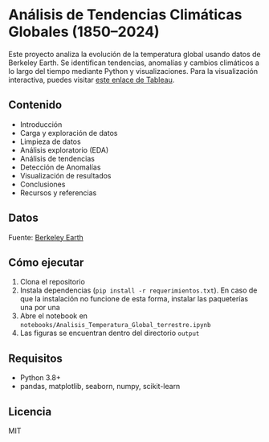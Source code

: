 # Análisis de Tendencias Climáticas Globales (1850–2024)

Este proyecto analiza la evolución de la temperatura global usando datos de Berkeley Earth. Se identifican tendencias, anomalías y cambios climáticos a lo largo del tiempo mediante Python y visualizaciones.
Para la visualización interactiva, puedes visitar [este enlace de Tableau](https://public.tableau.com/app/profile/abel.rosales7650/viz/climate_change_global/Dashboard2?publish=yes).

## Contenido
- Introducción
- Carga y exploración de datos
- Limpieza de datos
- Análisis exploratorio (EDA)
- Análisis de tendencias
- Detección de Anomalías
- Visualización de resultados
- Conclusiones
- Recursos y referencias

## Datos
Fuente: [Berkeley Earth](https://berkeleyearth.org/data/)

## Cómo ejecutar
1. Clona el repositorio
2. Instala dependencias (`pip install -r requerimientos.txt`). En caso de que la instalación no funcione de esta forma, instalar las paqueterías una por una
3. Abre el notebook en `notebooks/Analisis_Temperatura_Global_terrestre.ipynb`
4. Las figuras se encuentran dentro del directorio `output`

## Requisitos
- Python 3.8+
- pandas, matplotlib, seaborn, numpy, scikit-learn

## Licencia
MIT
